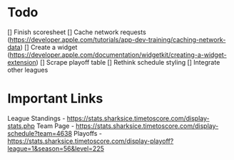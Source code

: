 # Todo

[] Finish scoresheet
[] Cache network requests (https://developer.apple.com/tutorials/app-dev-training/caching-network-data)
[] Create a widget (https://developer.apple.com/documentation/widgetkit/creating-a-widget-extension)
[] Scrape playoff table
[] Rethink schedule styling
[] Integrate other leagues

# Important Links
League Standings - https://stats.sharksice.timetoscore.com/display-stats.php
Team Page - https://stats.sharksice.timetoscore.com/display-schedule?team=4638
Playoffs - https://stats.sharksice.timetoscore.com/display-playoff?league=1&season=56&level=225
